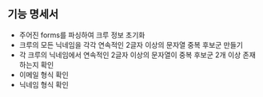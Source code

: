 ## 기능 명세서

- 주어진 forms를 파싱하여 크루 정보 초기화
- 크루의 모든 닉네임을 각각 연속적인 2글자 이상의 문자열 중복 후보군 만들기
- 각 크루의 닉네임에서 연속적인 2글자 이상의 문자열이 중복 후보군 2개 이상 존재하는지 확인
- 이메일 형식 확인
- 닉네임 형식 확인